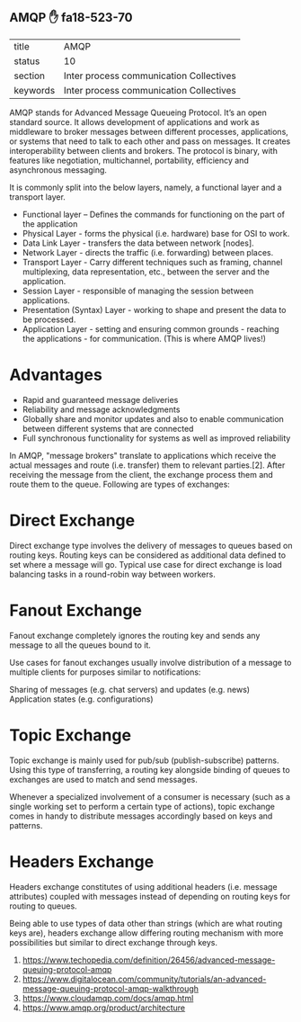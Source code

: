 ## AMQP :hand: fa18-523-70


|          |                                         |
| -------- | --------------------------------------- |
| title    | AMQP                                    | 
| status   | 10                                      |
| section  | Inter process communication Collectives |
| keywords | Inter process communication Collectives |



AMQP stands for Advanced Message Queueing Protocol. It’s an open standard source. It allows development of applications and work as middleware to broker messages between different processes, applications, or systems that need to talk to each other and pass on messages. 
It creates interoperability between clients and brokers. The protocol is binary, with features like negotiation, multichannel, portability, efficiency and asynchronous messaging. 

It is commonly split into the below layers, namely, a functional layer and a transport layer. 

* Functional layer – Defines the commands for functioning on the part of the application
* Physical Layer - forms the physical (i.e. hardware) base for OSI to work.
* Data Link Layer - transfers the data between network [nodes].
* Network Layer - directs the traffic (i.e. forwarding) between places.
* Transport Layer - Carry different techniques such as framing, channel multiplexing, data representation, etc., between the server and the application.
* Session Layer - responsible of managing the session between applications.
* Presentation (Syntax) Layer - working to shape and present the data to be processed.
* Application Layer - setting and ensuring common grounds - reaching the applications - for communication. (This is where AMQP lives!)

# Advantages 

* Rapid and guaranteed message deliveries
* Reliability and message acknowledgments
* Globally share and monitor updates and also to enable communication between different systems that are connected
* Full synchronous functionality for systems as well as improved reliability

In AMQP, "message brokers" translate to applications which receive the actual messages and route (i.e. transfer) them to relevant parties.[2]. After receiving the message from the client, the exchange process them and route them to the queue. Following are types of exchanges:

# Direct Exchange

Direct exchange type involves the delivery of messages to queues based on routing keys. Routing keys can be considered as additional data defined to set where a message will go.
Typical use case for direct exchange is load balancing tasks in a round-robin way between workers.


# Fanout Exchange

Fanout exchange completely ignores the routing key and sends any message to all the queues bound to it.

Use cases for fanout exchanges usually involve distribution of a message to multiple clients for purposes similar to notifications:

Sharing of messages (e.g. chat servers) and updates (e.g. news)
Application states (e.g. configurations)

# Topic Exchange

Topic exchange is mainly used for pub/sub (publish-subscribe) patterns. Using this type of transferring, a routing key alongside binding of queues to exchanges are used to match and send messages.

Whenever a specialized involvement of a consumer is necessary (such as a single working set to perform a certain type of actions), topic exchange comes in handy to distribute messages accordingly based on keys and patterns.

# Headers Exchange

Headers exchange constitutes of using additional headers (i.e. message attributes) coupled with messages instead of depending on routing keys for routing to queues.

Being able to use types of data other than strings (which are what routing keys are), headers exchange allow differing routing mechanism with more possibilities but similar to direct exchange through keys. 


1. https://www.techopedia.com/definition/26456/advanced-message-queuing-protocol-amqp
2. https://www.digitalocean.com/community/tutorials/an-advanced-message-queuing-protocol-amqp-walkthrough
3. https://www.cloudamqp.com/docs/amqp.html
4. https://www.amqp.org/product/architecture





